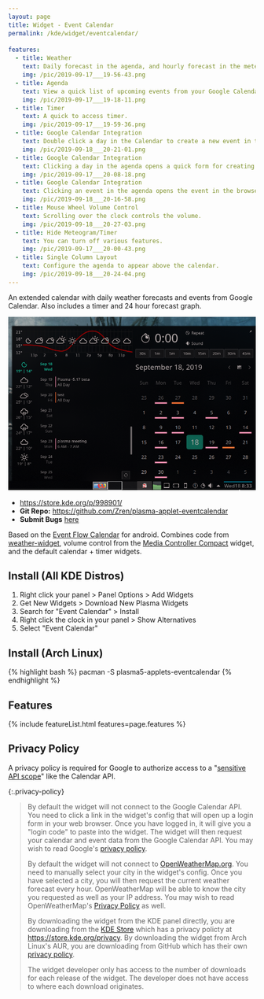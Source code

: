 ```yaml
---
layout: page
title: Widget - Event Calendar
permalink: /kde/widget/eventcalendar/

features:
  - title: Weather
    text: Daily forecast in the agenda, and hourly forecast in the meteogram.
    img: /pic/2019-09-17___19-56-43.png
  - title: Agenda
    text: View a quick list of upcoming events from your Google Calendar or your regional Holidays.
    img: /pic/2019-09-17___19-18-11.png
  - title: Timer
    text: A quick to access timer.
    img: /pic/2019-09-17___19-59-36.png
  - title: Google Calendar Integration
    text: Double click a day in the Calendar to create a new event in the web browser.
    img: /pic/2019-09-18___20-21-01.png
  - title: Google Calendar Integration
    text: Clicking a day in the agenda opens a quick form for creating an event.
    img: /pic/2019-09-17___20-08-18.png
  - title: Google Calendar Integration
    text: Clicking an event in the agenda opens the event in the browser.
    img: /pic/2019-09-18___20-16-58.png
  - title: Mouse Wheel Volume Control
    text: Scrolling over the clock controls the volume.
    img: /pic/2019-09-18___20-27-03.png
  - title: Hide Meteogram/Timer
    text: You can turn off various features.
    img: /pic/2019-09-17___20-00-43.png
  - title: Single Column Layout
    text: Configure the agenda to appear above the calendar.
    img: /pic/2019-09-18___20-24-04.png
---
```


An extended calendar with daily weather forecasts and events from Google Calendar. Also includes a timer and 24 hour forecast graph.

![](/pic/2019-09-18___20-33-22.png)

* <https://store.kde.org/p/998901/>
* **Git Repo:** <https://github.com/Zren/plasma-applet-eventcalendar>
* **Submit Bugs** [here](https://github.com/Zren/plasma-applet-eventcalendar/issues>)

Based on the [Event Flow Calendar](https://play.google.com/store/apps/details?id=com.syncedsynapse.eventflowwidget) for android. Combines code from [weather-widget](https://store.kde.org/p/998917/), volume control from the [Media Controller Compact](https://store.kde.org/p/998887/) widget, and the default calendar + timer widgets.


## Install (All KDE Distros)

1. Right click your panel > Panel Options > Add Widgets
2. Get New Widgets > Download New Plasma Widgets
3. Search for "Event Calendar" > Install
4. Right click the clock in your panel > Show Alternatives
5. Select "Event Calendar"

## Install (Arch Linux)

{% highlight bash %}
pacman -S plasma5-applets-eventcalendar
{% endhighlight %}

## Features

{% include featureList.html features=page.features %}

## Privacy Policy

A privacy policy is required for Google to authorize access to a "[sensitive API scope](https://developers.google.com/identity/protocols/googlescopes)" like the Calendar API.

<style type="text/css">
.privacy-policy,
.privacy-policy p {
  font-family: sans-serif;
  font-size: 16px;
}
</style>

{:.privacy-policy}
> By default the widget will not connect to the Google Calendar API. You need to click a link in the widget's config that will open up a login form in your web browser. Once you have logged in, it will give you a "login code" to paste into the widget. The widget will then request your calendar and event data from the Google Calendar API. You may wish to read Google's [privacy policy](https://policies.google.com/privacy).
>
> By default the widget will not connect to [OpenWeatherMap.org](https://openweathermap.org). You need to manually select your city in the widget's config. Once you have selected a city, you will then request the current weather forecast every hour. OpenWeatherMap will be able to know the city you requested as well as your IP address. You may wish to read OpenWeatherMap's [Privacy Policy](https://openweather.co.uk/privacy-policy) as well.
>
> By downloading the widget from the KDE panel directly, you are downloading from the [KDE Store](https://store.kde.org) which has a privacy policty at <https://store.kde.org/privacy>. By downloading the widget from Arch Linux's AUR, you are downloading from GitHub which has their own [privacy policy](https://help.github.com/en/articles/github-privacy-statement).
>
> The widget developer only has access to the number of downloads for each release of the widget. The developer does not have access to where each download originates.


